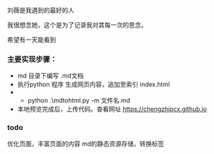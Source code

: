 刘薇是我遇到的最好的人

我很想念她，这个是为了记录我对其每一次的思念。

希望有一天能看到

### 主要实现步骤：
- md 目录下编写 .md文档  
- 执行python 程序 生成网页内容，追加至索引 index.html
- - python .\mdtohtml.py -m 文件名.md
- 本地预览完成后，上传代码。查看网址 https://chengzhipcx.github.io

### todo
优化页面，丰富页面的内容
md的静态资源存储，转换<img>标签

